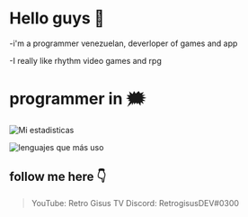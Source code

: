 # Hello guys 👋
-i'm a programmer venezuelan, deverloper of games and app

-I really like rhythm video games and rpg

# programmer in 🗯️

![Mi estadisticas](https://github-readme-stats.vercel.app/api?username=RetrogisusDEV&theme=merko&show_icons=true)

![lenguajes que más uso](https://github-readme-stats.vercel.app/api/top-langs/?username=RetrogisusDEV&langs_count=6&layout=compact&theme=merko)

## follow me here 👇

> YouTube: Retro Gisus TV
> Discord: RetrogisusDEV#0300


